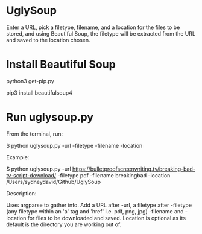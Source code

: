 # UglySoup

Enter a URL, pick a filetype, filename, and a location for the files to be stored, and using Beautiful Soup, the filetype will be extracted from the URL and saved to the location chosen. 

# Install Beautiful Soup

python3 get-pip.py

pip3 install beautifulsoup4

# Run uglysoup.py

From the terminal, run:

$ python uglysoup.py -url -filetype -filename -location 

Example:

$ python uglysoup.py -url https://bulletproofscreenwriting.tv/breaking-bad-tv-script-download/ -filetype pdf -filename breakingbad -location 
/Users/sydneydavid/Github/UglySoup

Description:

Uses argparse to gather info. Add a URL after -url, a filetype after -filetype (any filetype within an 'a' tag and 'href' i.e. pdf, png, jpg) -filename and -location for files to be downloaded and saved. Location is optional as its default is the directory you are working out of. 

